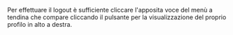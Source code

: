 Per effettuare il logout è sufficiente cliccare l'apposita voce del menù a tendina che compare cliccando il pulsante per la visualizzazione del proprio profilo in alto a destra.